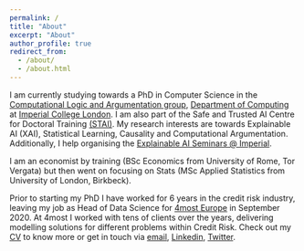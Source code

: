 ```yaml
---
permalink: /
title: "About"
excerpt: "About"
author_profile: true
redirect_from: 
  - /about/
  - /about.html
---
```


I am currently studying towards a PhD in Computer Science in the [Computational Logic and Argumentation group](https://clarg.doc.ic.ac.uk/), [Department of Computing](https://www.imperial.ac.uk/computing) at
[Imperial College London](https://www.imperial.ac.uk). I am also part of the Safe and Trusted AI Centre for Doctoral Training [(STAI)](https://safeandtrustedai.org). My research interests are towards Explainable AI (XAI), Statistical Learning, Causality and Computational Argumentation. Additionally, I help organising the [Explainable AI Seminars @ Imperial](http://xaiseminars.doc.ic.ac.uk/).

I am an economist by training (BSc Economics from University of Rome, Tor Vergata) but then went on focusing on Stats (MSc Applied Statistics from University of London, Birkbeck).

Prior to starting my PhD I have worked for 6 years in the credit risk industry, leaving my job as Head of Data Science for [4most Europe](https://www.4-most.co.uk/machine-learning) in September 2020. At 4most I worked with tens of clients over the years, delivering modelling solutions for different problems within Credit Risk. Check out my [CV](/cv/) to know more or get in touch via [email](mailto:fabrizio@imperial.ac.uk), [Linkedin](https://www.linkedin.com/in/fabriziorusso), [Twitter](https://twitter.com/FabrizioRuss0).


